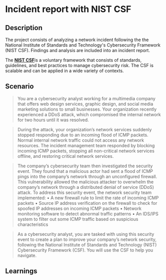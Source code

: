 <h1>Incident report with NIST CSF </h1>

<h2>Description</h2>

The project consists of analyzing a network incident following the the National Institute of Standards and Technology's Cybersecurity Framework (NIST CSF). Findings and analysis are included into an incident report.<br />

The [**NIST CSF**](https://www.nist.gov/cyberframework)is a voluntary framework that consists of standards, guidelines, and best practices to manage cybersecurity risk. The CSF is scalable and can be applied in a wide variety of contexts.
<br />


<h2>Scenario</h2>

>You are a cybersecurity analyst working for a multimedia company that offers web design services, graphic design, and social media marketing solutions to small businesses. Your organization recently experienced a DDoS attack, which compromised the internal network for two hours until it was resolved.

>During the attack, your organization’s network services suddenly stopped responding due to an incoming flood of ICMP packets. Normal internal network traffic could not access any network resources. The incident management team responded by blocking incoming ICMP packets, stopping all non-critical network services offline, and restoring critical network services. 

>The company’s cybersecurity team then investigated the security event. They found that a malicious actor had sent a flood of ICMP pings into the company’s network through an unconfigured firewall. This vulnerability allowed the malicious attacker to overwhelm the company’s network through a distributed denial of service (DDoS) attack. 
To address this security event, the network security team implemented: 
•	A new firewall rule to limit the rate of incoming ICMP packets
•	Source IP address verification on the firewall to check for spoofed IP addresses on incoming ICMP packets
•	Network monitoring software to detect abnormal traffic patterns
•	An IDS/IPS system to filter out some ICMP traffic based on suspicious characteristics

>As a cybersecurity analyst, you are tasked with using this security event to create a plan to improve your company’s network security, following the National Institute of Standards and Technology (NIST) Cybersecurity Framework (CSF). You will use the CSF to help you navigate. 

<h2>Learnings </h2>




<!--
 ```diff
- text in red
+ text in green
! text in orange
# text in gray
@@ text in purple (and bold)@@
```
--!>
